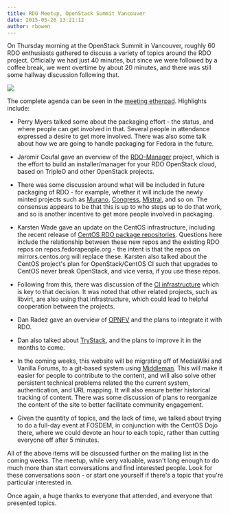 ```yaml
---
title: RDO Meetup, OpenStack Summit Vancouver
date: 2015-05-26 13:21:12
author: rbowen
---
```


On Thursday morning at the OpenStack Summit in Vancouver, roughly 60 RDO enthusiasts gathered to discuss a variety of topics around the RDO project. Officially we had just 40 minutes, but since we were followed by a coffee break, we went overtime by about 20 minutes, and there was still some hallway discussion following that.

![](https://lh5.googleusercontent.com/-vEtHoB0VaWw/VWSeAzcsSWI/AAAAAAAAK8s/Zi3dVmSHm2w/w937-h527-no/IMG_20150521_101851.jpg)

The complete agenda can be seen in the [meeting etherpad](https://etherpad.openstack.org/p/RDO_Vancouver). Highlights include:

* Perry Myers talked some about the packaging effort - the status, and where people can get involved in that. Several people in attendance expressed a desire to get more involved. There was also some talk about how we are going to handle packaging for Fedora in the future.

* Jaromir Coufal gave an overview of the [RDO-Manager](https://www.rdoproject.org/RDO-Manager) project, which is the effort to build an installer/manager for your RDO OpenStack cloud, based on TripleO and other OpenStack projects.

* There was some discussion around what will be included in future packaging of RDO - for example, whether it will include the newly minted projects such as [Murano](https://wiki.openstack.org/wiki/Murano), [Congress](https://wiki.openstack.org/wiki/Congress), [Mistral](https://wiki.openstack.org/wiki/Mistral), and so on. The consensus appears to be that this is up to who steps up to do that work, and so is another incentive to get more people involved in packaging.

* Karsten Wade gave an update on the CentOS infrastructure, including the recent release of [CentOS RDO package repositories](https://www.redhat.com/archives/rdo-list/2015-May/msg00209.html). Questions here include the relationship between these new repos and the existing RDO repos on repos.fedorapeople.org - the intent is that the repos on mirrors.centos.org will replace these. Karsten also talked about the CentOS project's plan for OpenStack/CentOS CI such that upgrades to CentOS never break OpenStack, and vice versa, if you use these repos.

* Following from this, there was discussion of the [CI infrastructure](https://ci.centos.org/view/rdo/) which is key to that decision. It was noted that other related projects, such as libvirt, are also using that infrastructure, which could lead to helpful cooperation between the projects.

* Dan Radez gave an overview of [OPNFV](https://www.opnfv.org/) and the plans to integrate it with RDO.

* Dan also talked about [TryStack](http://trystack.org/), and the plans to improve it in the months to come.

* In the coming weeks, this website will be migrating off of MediaWiki and Vanilla Forums, to a git-based system using [Middleman](https://middlemanapp.com/). This will make it easier for people to contribute to the content, and will also solve other persistent technical problems related the the current system, authentication, and URL mapping. It will also ensure better historical tracking of content. There was some discussion of plans to reorganize the content of the site to better facilitate community engagement.

* Given the quantity of topics, and the lack of time, we talked about trying to do a full-day event at FOSDEM, in conjunction with the CentOS Dojo there, where we could devote an hour to each topic, rather than cutting everyone off after 5 minutes.



All of the above items will be discussed further on the mailing list in the coming weeks. The meetup, while very valuable, wasn't long enough to do much more than start conversations and find interested people. Look for these conversations soon - or start one yourself if there's a topic that you're particular interested in.

Once again, a huge thanks to everyone that attended, and everyone that presented topics.
